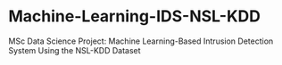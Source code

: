 # Machine-Learning-IDS-NSL-KDD
MSc Data Science Project: Machine Learning-Based Intrusion Detection System Using the NSL-KDD Dataset
